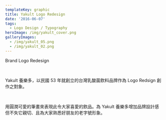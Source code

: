 ```yaml
---
templateKey: graphic
title: Yakult Logo Redesign
date: '2016-06-07'
tags:
  - Logo Design / Typography
heroImage: /img/yakult_cover.png
galleryImages:
  - /img/yakult_05.png
  - /img/yakult_02.png
---
```

Brand Logo Redesign

<br/>

Yakult 養樂多，以民國 53 年就創立的台灣乳酸菌飲料品牌作為 Logo Redsign 創作之對象。

<br/>

用圓潤可愛的筆畫來表現此令大家喜愛的飲品。為 Yakult 養樂多增加品牌設計感但不失它親切、且為大家熟悉好朋友的老字號形象。
